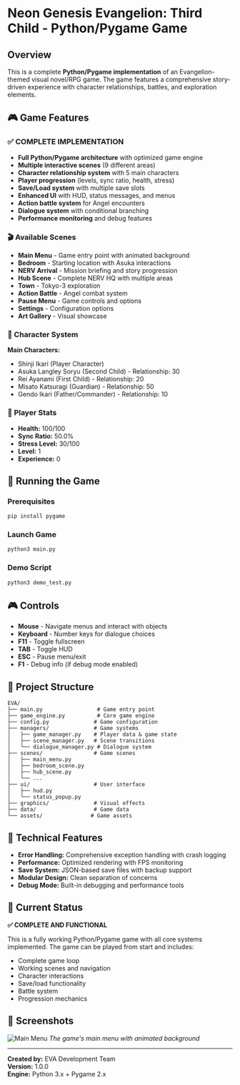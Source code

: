 # Neon Genesis Evangelion: Third Child - Python/Pygame Game

## Overview

This is a complete **Python/Pygame implementation** of an Evangelion-themed visual novel/RPG game. The game features a comprehensive story-driven experience with character relationships, battles, and exploration elements.

## 🎮 Game Features

### ✅ **COMPLETE IMPLEMENTATION**
- **Full Python/Pygame architecture** with optimized game engine
- **Multiple interactive scenes** (9 different areas)
- **Character relationship system** with 5 main characters
- **Player progression** (levels, sync ratio, health, stress)
- **Save/Load system** with multiple save slots
- **Enhanced UI** with HUD, status messages, and menus
- **Action battle system** for Angel encounters
- **Dialogue system** with conditional branching
- **Performance monitoring** and debug features

### 🎬 Available Scenes
- **Main Menu** - Game entry point with animated background
- **Bedroom** - Starting location with Asuka interactions
- **NERV Arrival** - Mission briefing and story progression
- **Hub Scene** - Complete NERV HQ with multiple areas
- **Town** - Tokyo-3 exploration
- **Action Battle** - Angel combat system
- **Pause Menu** - Game controls and options
- **Settings** - Configuration options
- **Art Gallery** - Visual showcase

### 👥 Character System
**Main Characters:**
- Shinji Ikari (Player Character)
- Asuka Langley Soryu (Second Child) - Relationship: 30
- Rei Ayanami (First Child) - Relationship: 20
- Misato Katsuragi (Guardian) - Relationship: 50
- Gendo Ikari (Father/Commander) - Relationship: 10

### 🎯 Player Stats
- **Health:** 100/100
- **Sync Ratio:** 50.0%
- **Stress Level:** 30/100
- **Level:** 1
- **Experience:** 0

## 🚀 Running the Game

### Prerequisites
```bash
pip install pygame
```

### Launch Game
```bash
python3 main.py
```

### Demo Script
```bash
python3 demo_test.py
```

## 🎮 Controls
- **Mouse** - Navigate menus and interact with objects
- **Keyboard** - Number keys for dialogue choices
- **F11** - Toggle fullscreen
- **TAB** - Toggle HUD
- **ESC** - Pause menu/exit
- **F1** - Debug info (if debug mode enabled)

## 📁 Project Structure

```
EVA/
├── main.py                 # Game entry point
├── game_engine.py          # Core game engine
├── config.py              # Game configuration
├── managers/              # Game systems
│   ├── game_manager.py    # Player data & game state
│   ├── scene_manager.py   # Scene transitions
│   └── dialogue_manager.py # Dialogue system
├── scenes/                # Game scenes
│   ├── main_menu.py
│   ├── bedroom_scene.py
│   ├── hub_scene.py
│   └── ...
├── ui/                    # User interface
│   ├── hud.py
│   └── status_popup.py
├── graphics/              # Visual effects
├── data/                  # Game data
└── assets/               # Game assets
```

## 🔧 Technical Features

- **Error Handling:** Comprehensive exception handling with crash logging
- **Performance:** Optimized rendering with FPS monitoring
- **Save System:** JSON-based save files with backup support
- **Modular Design:** Clean separation of concerns
- **Debug Mode:** Built-in debugging and performance tools

## 📝 Current Status

**✅ COMPLETE AND FUNCTIONAL**

This is a fully working Python/Pygame game with all core systems implemented. The game can be played from start and includes:

- Complete game loop
- Working scenes and navigation
- Character interactions
- Save/load functionality
- Battle system
- Progression mechanics

## 🎨 Screenshots

![Main Menu](main_menu_screenshot.png)
*The game's main menu with animated background*

---

**Created by:** EVA Development Team  
**Version:** 1.0.0  
**Engine:** Python 3.x + Pygame 2.x